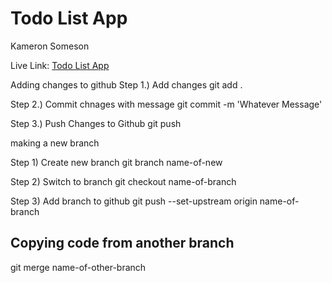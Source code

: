 # Todo List App
Kameron Someson

Live Link: [Todo List App](https://in-info-web4.informatics.iupui.edu/~kasome/n322/public/)

Adding changes to github
Step 1.) Add changes
git add . 

Step 2.) Commit chnages with message
git commit -m 'Whatever Message'

Step 3.) Push Changes to Github
git push

making a new branch

Step 1) Create new branch
git branch name-of-new

Step 2) Switch to branch
git checkout name-of-branch

Step 3) Add branch to github
git push --set-upstream origin name-of-branch

## Copying code from another branch

git merge name-of-other-branch